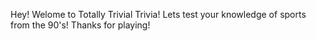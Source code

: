 Hey! Welome to Totally Trivial Trivia! Lets test your knowledge of sports from the 90's! Thanks for playing! 
